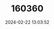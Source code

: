 ---
title: "160360"
category: "Hipparchia statilinus"
draft: false
date: 2024-02-22 13:03:52
languages:
  German: ["Eisenfarbiger", "Samtfalter"]
  French: ["Le faune"]
  Spanish; Castilian: ["Satiro moreno"]
  Swedish: ["Vitbandad Gräsfjäril"]
  English: ["Tree Grayling"]
---
